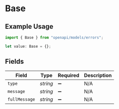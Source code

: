 # Base

## Example Usage

```typescript
import { Base } from "openapi/models/errors";

let value: Base = {};
```

## Fields

| Field              | Type               | Required           | Description        |
| ------------------ | ------------------ | ------------------ | ------------------ |
| `type`             | *string*           | :heavy_minus_sign: | N/A                |
| `message`          | *string*           | :heavy_minus_sign: | N/A                |
| `fullMessage`      | *string*           | :heavy_minus_sign: | N/A                |